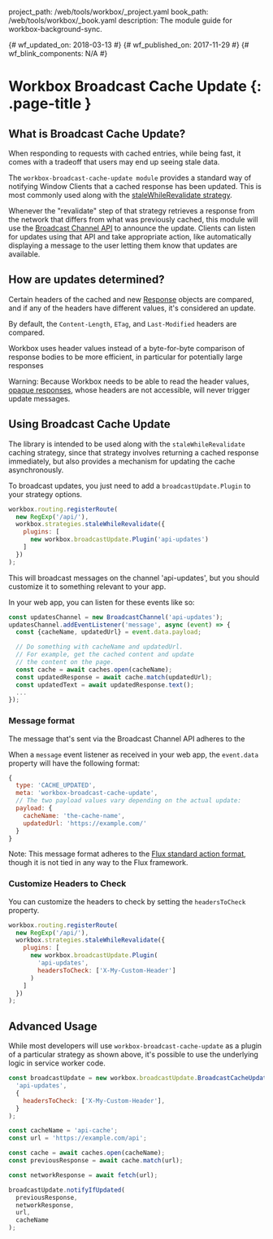 project_path: /web/tools/workbox/_project.yaml
book_path: /web/tools/workbox/_book.yaml
description: The module guide for workbox-background-sync.

{# wf_updated_on: 2018-03-13 #}
{# wf_published_on: 2017-11-29 #}
{# wf_blink_components: N/A #}

# Workbox Broadcast Cache Update {: .page-title }

## What is Broadcast Cache Update?

When responding to requests with cached entries, while being fast, it
comes with a tradeoff that users may end up seeing stale data.

The `workbox-broadcast-cache-update module` provides a standard way of
notifying Window Clients that a cached response has been updated. This is most
commonly used along with the
[staleWhileRevalidate strategy](./workbox-strategies#stale-while-revalidate).

Whenever the "revalidate" step of that strategy retrieves a
response from the network that differs from what was previously cached,
this module will use the
[Broadcast Channel API](/web/updates/2016/09/broadcastchannel)
to announce the update. Clients can listen for updates using that API
and take appropriate action, like automatically displaying a message to the
user letting them know that updates are available.

## How are updates determined?

Certain headers of the cached and new
[Response](https://developer.mozilla.org/en-US/docs/Web/API/Response)
objects are compared, and if any of the headers have different values,
it's considered an update.

By default, the `Content-Length`, `ETag`, and
`Last-Modified` headers are compared.

Workbox uses header values instead of a byte-for-byte comparison of
response bodies to be more efficient, in particular for potentially
large responses

Warning: Because Workbox needs to be able to read the header values,
[opaque responses](https://stackoverflow.com/questions/39109789/what-limitations-apply-to-opaque-responses),
whose headers are not accessible, will never trigger update messages.

## Using Broadcast Cache Update

The library is intended to be used along with the `staleWhileRevalidate`
caching strategy, since that strategy involves returning a cached
response immediately, but also provides a mechanism for updating the
cache asynchronously.

To broadcast updates, you just need to add a `broadcastUpdate.Plugin` to your
strategy options.

```js
workbox.routing.registerRoute(
  new RegExp('/api/'),
  workbox.strategies.staleWhileRevalidate({
    plugins: [
      new workbox.broadcastUpdate.Plugin('api-updates')
    ]
  })
);
```

This will broadcast messages on the channel 'api-updates', but you should
customize it to something relevant to your app.

In your web app, you can listen for these events like so:

```js
const updatesChannel = new BroadcastChannel('api-updates');
updatesChannel.addEventListener('message', async (event) => {
  const {cacheName, updatedUrl} = event.data.payload;

  // Do something with cacheName and updatedUrl.
  // For example, get the cached content and update
  // the content on the page.
  const cache = await caches.open(cacheName);
  const updatedResponse = await cache.match(updatedUrl);
  const updatedText = await updatedResponse.text();
  ...
});
```

### Message format

The message that's sent via the Broadcast Channel API adheres to the


When a `message` event listener as received in your web app, the
`event.data` property will have the following format:

```js
{
  type: 'CACHE_UPDATED',
  meta: 'workbox-broadcast-cache-update',
  // The two payload values vary depending on the actual update:
  payload: {
    cacheName: 'the-cache-name',
    updatedUrl: 'https://example.com/'
  }
}
```

Note: This message format adheres to the
[Flux standard action format](https://github.com/acdlite/flux-standard-action#introduction),
though it is not tied in any way to the Flux framework.

### Customize Headers to Check

You can customize the headers to check by setting the `headersToCheck`
property.

```js
workbox.routing.registerRoute(
  new RegExp('/api/'),
  workbox.strategies.staleWhileRevalidate({
    plugins: [
      new workbox.broadcastUpdate.Plugin(
        'api-updates',
        headersToCheck: ['X-My-Custom-Header']
      )
    ]
  })
);
```

## Advanced Usage

While most developers will use `workbox-broadcast-cache-update` as a plugin
of a particular strategy as shown above, it's possible to use the underlying
logic in service worker code.

```js
const broadcastUpdate = new workbox.broadcastUpdate.BroadcastCacheUpdate(
  'api-updates',
  {
    headersToCheck: ['X-My-Custom-Header'],
  }
);

const cacheName = 'api-cache';
const url = 'https://example.com/api';

const cache = await caches.open(cacheName);
const previousResponse = await cache.match(url);

const networkResponse = await fetch(url);

broadcastUpdate.notifyIfUpdated(
  previousResponse,
  networkResponse,
  url,
  cacheName
);
```
